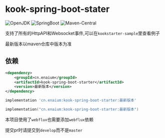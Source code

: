 # kook-spring-boot-stater

![OpenJDK](https://img.shields.io/badge/OpenJDK-17-white?style=for-the-badge&logo=OpenJDK)
![SpringBoot](https://img.shields.io/badge/SpringBoot-3-green?style=for-the-badge&logo=SpringBoot)
![Maven-Central](https://img.shields.io/maven-central/v/cn.enaium/kook-spring-boot-starter?style=for-the-badge)

支持了所有的HttpAPI和Websocket事件,可以在`kookstarter-sample`里查看例子

最新版本以maven仓库中版本为准

## 依赖

```xml
<dependency>
    <groupId>cn.enaium</groupId>
    <artifactId>kook-spring-boot-starter</artifactId>
    <version>最新版本</version>
</dependency>
```

```groovy
implementation 'cn.enaium:kook-spring-boot-starter:最新版本'
```

```kts
implementation("cn.enaium:kook-spring-boot-starter:最新版本")
```

本项目使用了`webflux`也需要添加`webflux`依赖

提交pr时请提交到`develop`而不是`master`